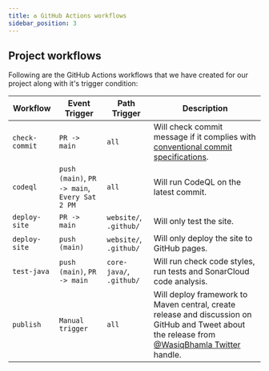 ```yaml
---
title: ♻️ GitHub Actions workflows
sidebar_position: 3
---
```


## Project workflows

Following are the GitHub Actions workflows that we have created for our project along with it's trigger condition:

| Workflow | Event Trigger | Path Trigger | Description |
| -------- | ------- | ----------- | ----------- |
| `check-commit` | `PR -> main` | `all` | Will check commit message if it complies with [conventional commit specifications][commit]. |
| `codeql` | `push (main)`, `PR -> main`, `Every Sat 2 PM` | `all` | Will run CodeQL on the latest commit. |
| `deploy-site` | `PR -> main` | `website/`, `.github/` | Will only test the site. |
| `deploy-site` | `push (main)` | `website/`, `.github/` | Will only deploy the site to GitHub pages. |
| `test-java` | `push (main)`, `PR -> main` | `core-java/`, `.github/` | Will run check code styles, run tests and SonarCloud code analysis. |
| `publish` | `Manual trigger` | `all` | Will deploy framework to Maven central, create release and discussion on GitHub and Tweet about the release from [@WasiqBhamla Twitter][twitter] handle. |

[commit]: https://conventionalcommits.org/
[twitter]: https://twitter.com/WasiqBhamla
